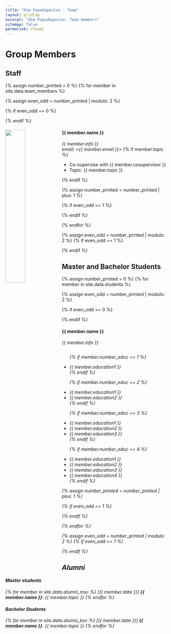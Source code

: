 ```yaml
---
title: "Dim Papadopoulos - Team"
layout: gridlay
excerpt: "Dim Papadopoulos: Team members"
sitemap: false
permalink: /team/
---
```


# Group Members

## Staff
{% assign number_printed = 0 %}
{% for member in site.data.team_members %}

{% assign even_odd = number_printed | modulo: 2 %}

{% if even_odd == 0 %}
<div class="row">
{% endif %}

<div class="col-sm-6 clearfix">
  <img src="{{ site.url }}{{ site.baseurl }}/images/teampic/{{ member.photo }}" class="img-responsive" width="35%" style="float: left" />
  <h4>{{ member.name }}</h4>
  <i>{{ member.info }} <br>email: <{{ member.email }}></i> 
  {% if member.topic  %}
  <ul style="overflow: hidden">
      <li> Co-supervise with {{ member.cosupervisor }} </li>
      <li> Topic: {{ member.topic }} </li>
  </ul>
  {% endif %}
</div>


{% assign number_printed = number_printed | plus: 1 %}

{% if even_odd == 1 %}
</div>
{% endif %}

{% endfor %}

{% assign even_odd = number_printed | modulo: 2 %}
{% if even_odd == 1 %}
</div>
{% endif %}



## Master and Bachelor Students
{% assign number_printed = 0 %}
{% for member in site.data.students %}

{% assign even_odd = number_printed | modulo: 2 %}

{% if even_odd == 0 %}
<div class="row">
{% endif %}

<div class="col-sm-6 clearfix">
  <h4>{{ member.name }}</h4>
  <i>{{ member.info }} <!-- <br>email: <{{ member.email }}></i> -->
  <ul style="overflow: hidden">

  {% if member.number_educ == 1 %}
  <li> {{ member.education1 }} </li>
  {% endif %}

  {% if member.number_educ == 2 %}
  <li> {{ member.education1 }} </li>
  <li> {{ member.education2 }} </li>
  {% endif %}

  {% if member.number_educ == 3 %}
  <li> {{ member.education1 }} </li>
  <li> {{ member.education2 }} </li>
  <li> {{ member.education3 }} </li>
  {% endif %}

  {% if member.number_educ == 4 %}
  <li> {{ member.education1 }} </li>
  <li> {{ member.education2 }} </li>
  <li> {{ member.education3 }} </li>
  <li> {{ member.education4 }} </li>
  {% endif %}

  </ul>
</div>

{% assign number_printed = number_printed | plus: 1 %}

{% if even_odd == 1 %}
</div>
{% endif %}

{% endfor %}

{% assign even_odd = number_printed | modulo: 2 %}
{% if even_odd == 1 %}
</div>
{% endif %}


## Alumni

<div class="row">

<div class="col-sm-12 clearfix">
<h4>Master students</h4>
{% for member in site.data.alumni_msc %}
[{{ member.date }}] <b>{{ member.name }}</b>: <i>{{ member.topic }}</i>
{% endfor %}
</div>

<div class="col-sm-12 clearfix">
<h4>Bachelor Students</h4>
{% for member in site.data.alumni_bsc %}
[{{ member.date }}] <b>{{ member.name }}</b>: <i>{{ member.topic }}</i>
{% endfor %}
</div>

</div>

